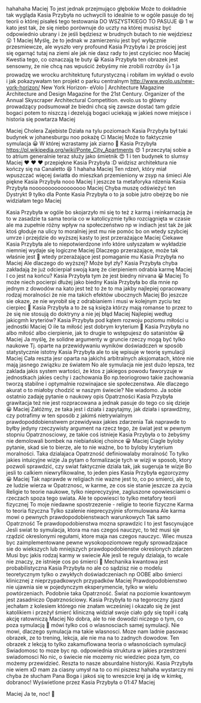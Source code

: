 hahahaha
Maciej
To jest jednak przejmująco głębokiw
Może to dokładnie tak wygląda
Kasia Przybyła
no uchwycili to idealnie
to w ogóle pasuje do tej teorii
o której pisałeś
tego testowania
DO WSZYSTKIEGO TO PASUJE
😆
1
w kato jest tak, że się niebo porównuje do uczty na której musisz być odpowiednio ubrany
i że jeśli będziesz w brudnych butach to nie wejdziesz
😮
1
Maciej
Myślę, że to jednak w zamierzeniu jest być wyłącznie przesmiewcze, ale wyszło very profound
Kasia Przybyła
i że prościej jest się ogarnąć tutaj na ziemi ale jak nie dasz rady to jest czyściec
noo
Maciej
Kwestia tego, co oznaczają te buty 😀
Kasia Przybyła
ten obrazek jest sensowny, że nie chcą nas wpuścić żebyśmy nie zrobili rozróby
👍
1
ja prowadzę we wrocku architekturę futurystyczną
i robiłam im wykład o evolo
i jak pokazywałam ten projekt o parku centralnym
http://www.evolo.us/new-york-horizon/
New York Horizon- eVolo | Architecture Magazine
Architecture and Design Magazine for the 21st Century. Organizer of the Annual Skyscraper Architectural Competition.
evolo.us
to główny prowadzący podsumował
że biedni chcą się zawsze dostać tam gdzie bogaci
potem to niszczą i dezelują
bogaci uciekają w jakieś nowe miejsce
i historia się powtarza
Maciej


Maciej
Cholera
Zajebiste
Działa na tylu poziomach
Kasia Przybyła
był taki budynek w johanesburgu
noo
pokażę Ci
Maciej
Może to faktycznie symulacja 😀
W której wzrastamy jak ziarno 🙂
Kasia Przybyła
https://pl.wikipedia.org/wiki/Ponte_City_Apartments
😍
1
przeczytaj sobie
a to atrium generalnie teraz służy jako śmietnik
😍
1
i ten budynek to slumsy
Maciej
❤ ❤ ❤ przepiękne
Kasia Przybyła
:D
widzisz
architektura nie kończy się na Canaletto
😆
1
hahaha
Maciej
Ten rdzeń, który miał wpuszczać więcej światła do mieszkań przemieniony w zsyp na śmieci
Ale piękne
Kasia Przybyła
nooo
Maciej
I jeszcze ta metaforyka rdzenia
Kasia Przybyła
nooooooooooooooooo
Maciej
Chyba muszę odświeżyć ten Dystrykt 9 tylko dla Ponte
Kasia Przybyła
o to ja sobie jutro obejrzę
bo nie widziałam tego
Maciej


Kasia Przybyła
w ogóle
bo skojarzyło mi się to też z karmą
i reinkarnacją
że to w zasadzie ta sama teoria co w katolicyzmie tylko rozciągnięta w czasie
ale ma zupełnie różny wpływ na społeczeństwo
np w indiach jest tak
że jak ktoś głoduje na ulicy to moralniej jest mu nie pomóc
bo on wtedy szybciej umrze
i przejdzie do wyższej kasty
to jest przerażające
Maciej
Ciekawe
Kasia Przybyła
ale to niepotwierdzone info które usłyszałam w wykładzie
niemniej wydaje się logiczne
Maciej
Dlaczego przerażające, może tak właśnie jest 🙂 wtedy przerażające jest pomaganie mu
Kasia Przybyła
no
Maciej
Ale dlaczego do wyższej? Może był zły?
Kasia Przybyła
chyba zakładają że już odcierpiał swoją karę
że cierpieniem odrabia karmę
Maciej
I co jest na końcu?
Kasia Przybyła
tym że jest biedny
nirvana 😀
Maciej
To może niech pocierpi dłużej jako biedny
Kasia Przybyła
bo dla mnie np jednym z dowodów na kato jest też to że  to ma jakby najlepiej opracowany rodzaj moralności
że nie ma takich efektów ubocznych
Maciej
Bo jeszcze sie okaze, ze nie wyrobił się z odrabianiem i musi w kolejnym zyciu tez cierpiec 🙂
Kasia Przybyła
a to że są księża którzy mają romanse to przez to że się nie stosują do doktryny a nie jej błąd
Maciej
Najlepiej według jakicgmh kryteriów?
Kasia Przybyła
pod kątem rozwoju poziomu miłości u jednostki
Maciej
O ile ta miłość jest dobrym kryterium 🙂
Kasia Przybyła
no albo miłość albo cierpienie, jak to drugie to wstępujesz do satanistów 😀
Maciej
Ja myślę, że solidne argumenty w gruncie rzeczy mogą być tylko naukowe
Tj. oparte na przewidywaniu wyników doświadczeń w sposób statystycznie istotny
Kasia Przybyła
ale to się wpisuje w teorię symulacji
Maciej
Cała reszta jesr oparta na jakichś arbitralnych aksjomatach, które nie mają jasnego związku ze światem
No ale symulacja nie jest dużo lepsza, tez zaklada jakis system wartości, że ktos z jakiegos powodu faworyzuje w jednostkach jakies cechy i zachowania
Bo np.teoriogrowo takie zachowania tworzą stabilne i optymalnie rozwinajace sie społeczenstwa. Ale dlaczego akurat o to miałoby chodzić w naszym świecie? Nie wiadomo.
Ja sobie ostatnio zadaję pytanie o naukowy opis Opatrzności
Kasia Przybyła
grawitacja też nie jest rozpracowana a jednak pasuje do tego co się dzieje 😀
Maciej
Załóżmy, ze taka jest i działa i zapytajmy, jak działa i sprawdźmy, czy potrafimy w ten sposób z jakimś nietrywialnym prawdopoddobienstwem przewidywax jakies zdarzenia
Tak naprawde to byłby jedyny rzeczywisty argument na rzecz tego, że świat jest w pewnym stopniu Opatrznosciowy, ze takie coś istnieje
Kasia Przybyła
o to żebyśmy nie demolowali bombek na niebiańskiej choince 😀
Maciej
Ciagle byloby pytanie, skad sie to bierze, ale to nie ważne, bo to byloby kryterium moralności. Taka dzialajaca Opatrzność definiowalaby moralność
To tylko jakies intuicyjne wizje
Ja pytam o formalizacje tych w wizji w sposob, ktory pozwoli sprawdzić, czy swiat faktycznie dziala tak, jak sugeruja te wizje
Bo jesli to calkiem niewryfikowalne, to jeden pies
Kasia Przybyła
egzorcyzmy 😀
Maciej
Tak naprawde w religiach nie wazne jest to, co po smierci, ale to, ze ludzie wierza w Opatrznosc, w karme, ze cos sie stanie jeszcze za zycia
Religie to teorie naukowe, tylko nieprecyzyjne, zagluszone opowiesciami o rzeczach spoza tego swiata. Ale te opowiesci to tylko metafory teorii fizycznej
To moje niedawne spostrzezenie - religie to teorie fizyczne
Karma to teoria fizyczna
Tylko szalenie nieprecyzyjnie sformulowana
Ale karma mowi o pewnych prawdopodobienstwach warunkowych
Tak samo Opatrzność
Te prawdopodobienstwa mozna sprawdzic
I to jest fascynujące
Jesli swiat to symulacja, ktora ma nas czegoś nauczyc, to też musi sje rządzić okreslonymi regułami, ktore maja nas czegos nauczyc. Wiec musza byc zaimplementowane pewne wysokopoziomowe reguły sprowadzajace sie do wiekszych lub mniejszych prawdopodobienstw okreslonych zdarzen
Musi byc jakis rodzaj karmy w swiecie
Ale jesli te reguly dzialaja, to wcale nie znaczy, ze istnieje cos po śmierci 🙂
Mechanika kwantowa jest probabilistyczna
Kasia Przybyła
no ale
co sądzisz nie o modelu teoretycznym
tylko o zwykłych doświadczeniach
np OOBE
albo śmierci klinicznej
z nieprzypadkowych przypadków
Maciej
Prawdopodobienstwo nie ujawnia sie w pojedynczym eksperymencie, tylko w wielu powtórzeniach. Podobnie taka Opatrzność. Świat na poziomie kwantowym jest zasadniczo Opatrznościowy.
Kasia Przybyła
to na tegoroczny zjazd jechałam z kolesiem którego nie znałam wcześniej
i okazało się że jest katolikiem i przeżył śmierć kliniczną
widział swoje ciało gdy się topił
i całą akcję ratowniczą
Maciej
No dobra, ale to nie dowodzi niczego o tym, co poza symulacją 🙂 mówi tylko coś o wlasnosciach samej symulacji. Nie mowi, dlaczego symulacja ma takie wlasnosci. Moze nam ladnie pasowac obrazek, ze to trening, lekcja, ale nie ma na to zadnych dowodow.
Ten obrazek z lekcją to tylko zakamuflowana teoria o własnościach symulacji
Swiadomosc to moze byc np. odpowiednia struktura w jakies przestrzeni swiadomosci
No nic, o świecie nie mozemy nic wiedziec poza tym, co możemy przewidzieć. Reszta to nasze absurdalne historyjki.
Kasia Przybyła
nie wiem xD mam za ciasny umysł na to co mi piszesz hahaha
wystarczy mi chyba że słucham Pana Boga i jakoś się to wreszcie kręi
ja idę w kimkę, dobranoc!
Wyświetlone przez Kasia Przybyła o 01:47
Maciej



Maciej
Ja te, noc! 🙂